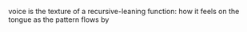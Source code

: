 voice is the texture of a recursive-leaning function: how it feels on the tongue as the pattern flows by
